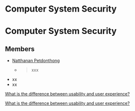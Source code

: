 # Computer System Security

# Computer System Security

## Members
+ [Natthanan Petdonthong](https://github.com/Natthanan2002)
  + > xxx
+ xx
+ xx

[What is the difference between usability and user experience?](https://www.facebook.com/photo?fbid=752443273561861)


[What is the difference between usability and user experience?](https://www.facebook.com/photo?fbid=752443273561861)